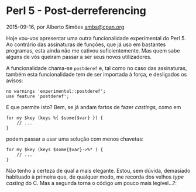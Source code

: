 
# Perl 5 - Post-derreferencing

 2015-09-16, por Alberto Simões <ambs@cpan.org>

Hoje vou-vos apresentar uma outra funcionalidade experimental do Perl 5.
Ao contrário das assinaturas de funções, que já uso em bastantes programas,
esta ainda não me cativou suficientemente. Mas quem sabe alguns de vós queiram
passar a ser seus novos utilizadores.

A funcionalidade chama-se `postderef` e, tal como no caso das assinaturas, 
também esta funcionalidade tem de ser importada à força, e desligados os avisos:

    no warnings 'experimental::postderef';
    use feature 'postderef';

E que permite isto? Bem, se já andam fartos de fazer *castings*, como em

    for my $key (keys %{ $some{$var} }) {
        // ...
    }

podem passar a usar uma solução com menos chavetas:

    for my $key (keys $some{$var}->%* ) {
        // ...
    }

Não tenho a certeza de qual a mais elegante. Estou, sem dúvida, demasiado
habituado à primeira que, de qualquer modo, me recorda dos velhos *type casting*
do C. Mas a segunda torna o código um pouco mais legível...?:

<img src="/imgs/raptor.png" style="display: none"/>

